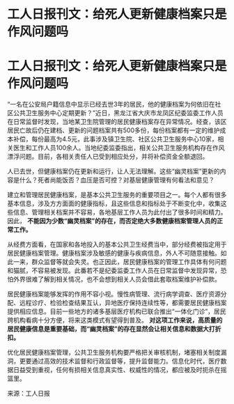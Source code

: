 # 工人日报刊文：给死人更新健康档案只是作风问题吗

# 工人日报刊文：给死人更新健康档案只是作风问题吗

“一名在公安局户籍信息中显示已经去世3年的居民，他的健康档案为何依旧在社区公共卫生服务中心定期更新？”近日，黑龙江省大庆市龙凤区纪委监委工作人员在日常监督时发现，当地某卫生院管理的居民健康档案存在异常情况。经查，该区居民亡故后仍在建档、更新的问题档案共有500多份，每份档案都有一定的维护成本补偿，每份最高为4.5元，此事涉及镇卫生院、社区公共卫生服务中心10家，相关医生和工作人员100余人。当地纪委监委指出，相关公共卫生服务机构存在作风漂浮问题。目前，各相关责任人已受到相应处分，并将补偿资金全额退回。

人已去世，但健康档案仍在更新和运行，让人无法理解。这些“幽灵档案”更新的内容是什么？死者尚能饭否？血压是否可控？对基层健康管理有何看法和意见？

建立和管理居民健康档案，是基本公共卫生服务的重要项目之一。每个人都有很多基本信息，涉及方方面面的健康指标，且这些信息和指标处于不断变化中，收集这些信息、管理相关档案并不容易，各地基层工作人员为此付出了很多时间和精力。因此，
**不能因为少数“幽灵档案”的存在，而否定绝大多数健康档案管理人员的正常工作。**

从经费方面看，在国家和各地投入的基本公共卫生经费当中，部分经费被指定用于居民健康档案管理。健康档案涉及敏感的健康与疾病信息，外人不可随意接触。如此一来，群众监督等就会失灵。也正因此，居民健康档案的管理工作具体有何问题和猫腻，不容易被发现。此番若不是纪委监委工作人员在日常监督中发现异常，恐怕外界很难了解到相关情况，也不会想到相关人员会借此套取档案维护补偿款。

居民健康档案能够发挥的作用不容小视。慢性病管理、流行病学调查、医疗资源分配、远程诊疗、检验检查结果互认，异地医疗保持连续性等，都需要居民健康档案提供相应信息。目前一些地方的诸多基层医疗机构已联合推出“一体化门诊”，居民跨机构看病十分方便，将来这类模式有望得到普及。
**对这项工作来说，高质量的居民健康信息是重要基础，而“幽灵档案”的存在显然会让相关信息和数据大打折扣。**

优化居民健康档案管理，公共卫生服务机构要严格把关审核机制，堵塞相关制度漏洞，更要通过高效的技术监督和行政监督等，提升监督能力。信息化时代，医疗数据日益受到重视，任何有损相关信息真实性、权威性的情况，都应被及时扼杀在摇篮里。

来源：工人日报

